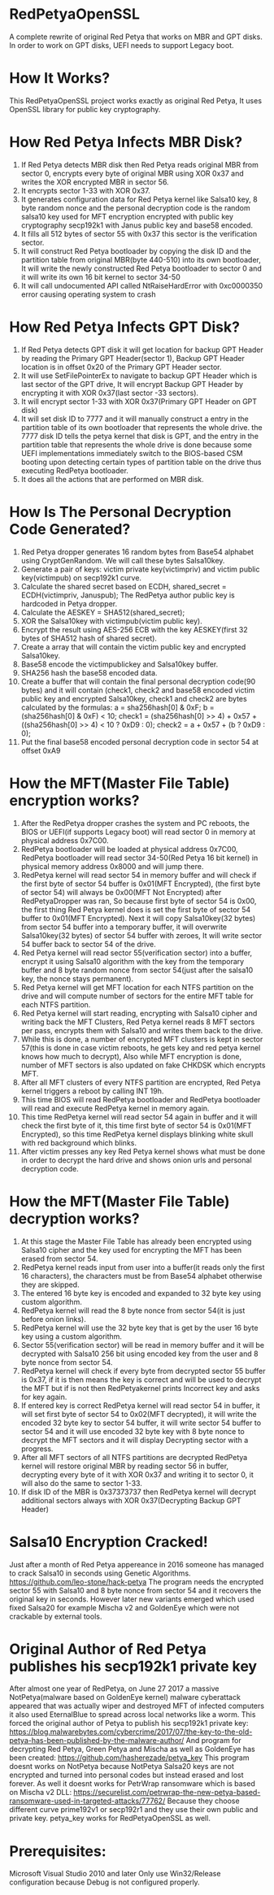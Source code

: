 # RedPetyaOpenSSL

A complete rewrite of original Red Petya that works on MBR and GPT disks.
In order to work on GPT disks, UEFI needs to support Legacy boot.

# How It Works?

This RedPetyaOpenSSL project works exactly as original Red Petya,
It uses OpenSSL library for public key cryptography.

# How Red Petya Infects MBR Disk?

1. If Red Petya detects MBR disk then Red Petya reads original MBR from sector 0, encrypts every byte of original MBR using
XOR 0x37 and writes the XOR encrypted MBR in sector 56.
2. It encrypts sector 1-33 with XOR 0x37.
3. It generates configuration data for Red Petya kernel like Salsa10 key, 8 byte random nonce and the personal decryption code
is the random salsa10 key used for MFT encryption encrypted with public key cryptography secp192k1 with Janus public key
and base58 encoded.
4. It fills all 512 bytes of sector 55 with 0x37 this sector is the verification sector.
5. It will construct Red Petya bootloader by copying the disk ID and the partition table from original MBR(byte 440-510)
into its own bootloader, It will write the newly constructed Red Petya bootloader to sector 0 and it will write its own
16 bit kernel to sector 34-50
6. It will call undocumented API called NtRaiseHardError with 0xc0000350 error causing operating system to crash

# How Red Petya Infects GPT Disk?

1. If Red Petya detects GPT disk it will get location for backup GPT Header by reading the Primary GPT Header(sector 1),
Backup GPT Header location is in offset 0x20 of the Primary GPT Header sector.
2. It will use SetFilePointerEx to navigate to backup GPT Header which is last sector of the GPT drive,
It will encrypt Backup GPT Header by encrypting it with XOR 0x37(last sector -33 sectors).
3. It will encrypt sector 1-33 with XOR 0x37(Primary GPT Header on GPT disk)
4. It will set disk ID to 7777 and it will manually construct a entry in the partition table of its own bootloader that represents the whole drive.
the 7777 disk ID tells the petya kernel that disk is GPT, and the entry in the partition table that represents the whole drive
is done because some UEFI implementations immediately switch to the BIOS-based CSM booting upon detecting certain types of partition table on the drive
thus executing RedPetya bootloader.
5. It does all the actions that are performed on MBR disk.

# How Is The Personal Decryption Code Generated?

1. Red Petya dropper generates 16 random bytes from Base54 alphabet using CryptGenRandom.
We will call these bytes Salsa10key.
2. Generate a pair of keys: victim private key(victimpriv) and victim public key(victimpub) on secp192k1 curve.
3. Calculate the shared secret based on ECDH, shared_secret = ECDH(victimpriv, Januspub);
The RedPetya author public key is hardcoded in Petya dropper.
4. Calculate the AESKEY = SHA512(shared_secret);
5. XOR the Salsa10key with victimpub(victim public key).
6. Encrypt the result using AES-256 ECB with the key AESKEY(first 32 bytes of SHA512 hash of shared secret).
7. Create a array that will contain the victim public key and encrypted Salsa10key.
8. Base58 encode the victimpublickey and Salsa10key buffer.
9. SHA256 hash the base58 encoded data.
10. Create a buffer that will contain the final personal decryption code(90 bytes)
and it will contain (check1, check2 and base58 encoded victim public key and encrypted Salsa10key,
check1 and check2 are bytes calculated by the formulas:
a = sha256hash[0] & 0xF;
b = (sha256hash[0] & 0xF) < 10;
check1 = (sha256hash[0] >> 4) + 0x57 + ((sha256hash[0] >> 4) < 10 ? 0xD9 : 0);
check2 = a + 0x57 + (b ? 0xD9 : 0);
11. Put the final base58 encoded personal decryption code in sector 54 at offset 0xA9

# How the MFT(Master File Table) encryption works?
1. After the RedPetya dropper crashes the system and PC reboots, the BIOS or UEFI(if supports Legacy boot)
will read sector 0 in memory at physical address 0x7C00.
2. RedPetya bootloader will be loaded at physical address 0x7C00, RedPetya bootloader will read sector 34-50(Red Petya 16 bit kernel)
in physical memory address 0x8000 and will jump there.
3. RedPetya kernel will read sector 54 in memory buffer and will check if the first byte of sector 54 buffer is 0x01(MFT Encrypted),
(the first byte of sector 54) will always be 0x00(MFT Not Encrypted) after RedPetyaDropper was ran,
So because first byte of sector 54 is 0x00, the first thing Red Petya kernel does is set the first byte of sector 54 buffer to 0x01(MFT Encrypted).
Next it will copy Salsa10key(32 bytes) from sector 54 buffer into a temporary buffer, it will overwrite Salsa10key(32 bytes) of sector 54 buffer with zeroes,
It will write sector 54 buffer back to sector 54 of the drive.
4. Red Petya kernel will read sector 55(verification sector) into a buffer, encrypt it using Salsa10 algorithm with the key from the temporary buffer and
8 byte random nonce from sector 54(just after the salsa10 key, the nonce stays permanent).
5. Red Petya kernel will get MFT location for each NTFS partition on the drive and will compute number of sectors for the entire MFT table for each NTFS partition.
6. Red Petya kernel will start reading, encrypting with Salsa10 cipher and writing back the MFT Clusters, Red Petya kernel reads 8 MFT sectors per pass, encrypts them with Salsa10
and writes them back to the drive.
7. While this is done, a number of encrypted MFT clusters is kept in sector 57(this is done in case victim reboots, he gets key and red petya kernel knows how much to decrypt),
Also while MFT encryption is done, number of MFT sectors is also updated on fake CHKDSK which encrypts MFT.
8. After all MFT clusters of every NTFS partition are encrypted, Red Petya kernel triggers a reboot by calling INT 19h.
9. This time BIOS will read RedPetya bootloader and RedPetya bootloader will read and execute RedPetya kernel in memory again.
10. This time RedPetya kernel will read sector 54 again in buffer and it will check the first byte of it, this time first byte of sector 54 is 0x01(MFT Encrypted),
so this time RedPetya kernel displays blinking white skull with red background which blinks.
11. After victim presses any key Red Petya kernel shows what must be done in order to decrypt the hard drive and shows onion urls and personal decryption code.

# How the MFT(Master File Table) decryption works?
1. At this stage the Master File Table has already been encrypted using Salsa10 cipher and the key used for encrypting the MFT has been erased from sector 54.
2. RedPetya kernel reads input from user into a buffer(it reads only the first 16 characters),
the characters must be from Base54 alphabet otherwise they are skipped.
3. The entered 16 byte key is encoded and expanded to 32 byte key using custom algorithm.
4. RedPetya kernel will read the 8 byte nonce from sector 54(it is just before onion links).
5. RedPetya kernel will use the 32 byte key that is get by the user 16 byte key using a custom algorithm.
6. Sector 55(verification sector) will be read in memory buffer and it will be decrypted with Salsa10 256 bit using encoded key from the user and 8 byte nonce from sector 54.
7. RedPetya kernel will check if every byte from decrypted sector 55 buffer is 0x37, if it is then means the key is correct and will be used to decrypt the MFT but if is not
then RedPetyakernel prints Incorrect key and asks for key again.
8. If entered key is correct RedPetya kernel will read sector 54 in buffer, it will set first byte of sector 54 to 0x02(MFT decrypted), it will write the encoded 32 byte key to sector 54 buffer, it will write sector 54 buffer to sector 54 and it will use encoded 32 byte key with 8 byte nonce to decrypt the MFT sectors and it will display Decrypting sector with a progress.
9. After all MFT sectors of all NTFS partitions are decrypted RedPetya kernel will restore original MBR by reading sector 56 in buffer, decrypting every byte of it with XOR 0x37
and writing it to sector 0, it will also do the same to sector 1-33.
10. If disk ID of the MBR is 0x37373737 then RedPetya kernel will decrypt additional sectors always with XOR 0x37(Decrypting Backup GPT Header)

# Salsa10 Encryption Cracked!
Just after a month of Red Petya appereance in 2016 someone has managed to crack Salsa10 in seconds using Genetic Algorithms.
https://github.com/leo-stone/hack-petya
The program needs the encrypted sector 55 with Salsa10 and 8 byte nonce from sector 54 and it recovers the original key in seconds.
However later new variants emerged which used fixed Salsa20 for example Mischa v2 and GoldenEye which were not crackable by external tools.

# Original Author of Red Petya publishes his secp192k1 private key
After almost one year of RedPetya, on June 27 2017 a massive NotPetya(malware based on GoldenEye kernel) malware cyberattack appeared
that was actually wiper and destroyed MFT of infected computers it also used EternalBlue to spread across local networks like a worm.
This forced the original author of Petya to publish his secp192k1 private key:
https://blog.malwarebytes.com/cybercrime/2017/07/the-key-to-the-old-petya-has-been-published-by-the-malware-author/
And program for decrypting Red Petya, Green Petya and Mischa as well as GoldenEye has been created:
https://github.com/hasherezade/petya_key
This program doesnt works on NotPetya because NotPetya Salsa20 keys are not encrypted and turned into personal codes but instead erased and lost forever.
As well it doesnt works for PetrWrap ransomware which is based on Mischa v2 DLL:
https://securelist.com/petrwrap-the-new-petya-based-ransomware-used-in-targeted-attacks/77762/
Because they choose different curve prime192v1 or secp192r1 and they use their own public and private key.
petya_key works for RedPetyaOpenSSL as well.

# Prerequisites:

Microsoft Visual Studio 2010 and later Only use Win32/Release configuration because Debug is not configured properly.
